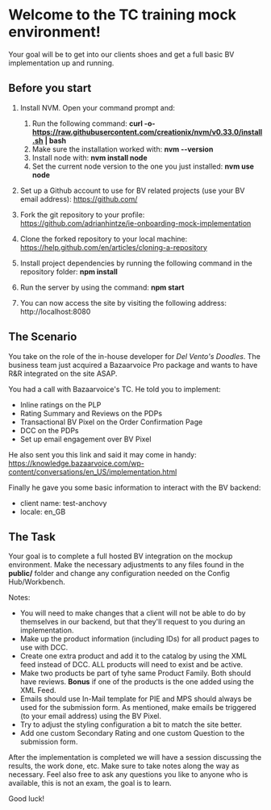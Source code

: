 # Welcome to the TC training mock environment!

Your goal will be to get into our clients shoes and get a full basic BV implementation up and running.

## Before you start

1. Install NVM. Open your command prompt and:
   1. Run the following command: **curl -o- https://raw.githubusercontent.com/creationix/nvm/v0.33.0/install.sh | bash**
   2. Make sure the installation worked with: **nvm --version**
   3. Install node with: **nvm install node**
   4. Set the current node version to the one you just installed: **nvm use node**

2. Set up a Github account to use for BV related projects (use your BV email address): https://github.com/

3. Fork the git repository to your profile: https://github.com/adrianhintze/ie-onboarding-mock-implementation

4. Clone the forked repository to your local machine: https://help.github.com/en/articles/cloning-a-repository

5. Install project dependencies by running the following command in the repository folder: **npm install**

6. Run the server by using the command: **npm start**

7. You can now access the site by visiting the following address: http://localhost:8080


## The Scenario

You take on the role of the in-house developer for *Del Vento's Doodles*.
The business team just acquired a Bazaarvoice Pro package and wants to have R&R integrated on the site ASAP.

You had a call with Bazaarvoice's TC. He told you to implement:

* Inline ratings on the PLP
* Rating Summary and Reviews on the PDPs
* Transactional BV Pixel on the Order Confirmation Page
* DCC on the PDPs
* Set up email engagement over BV Pixel

He also sent you this link and said it may come in handy: https://knowledge.bazaarvoice.com/wp-content/conversations/en_US/implementation.html

Finally he gave you some basic information to interact with the BV backend:

* client name: test-anchovy
* locale: en_GB


## The Task

Your goal is to complete a full hosted BV integration on the mockup environment. Make the necessary adjustments to any files found in the **public/** folder and change any configuration needed on the Config Hub/Workbench.

Notes:
* You will need to make changes that a client will not be able to do by themselves in our backend, but that they'll request to you during an implementation.
* Make up the product information (including IDs) for all product pages to use with DCC.
* Create one extra product and add it to the catalog by using the XML feed instead of DCC. ALL products will need to exist and be active.
* Make two products be part of tyhe same Product Family. Both should have reviews. **Bonus** if one of the products is the one added using the XML Feed.
* Emails should use In-Mail template for PIE and MPS should always be used for the submission form. As mentioned, make emails be triggered (to your email address) using the BV Pixel.
* Try to adjust the styling configuration a bit to match the site better.
* Add one custom Secondary Rating and one custom Question to the submission form.


After the implementation is completed we will have a session discussing the results, the work done, etc. Make sure to take notes along the way as necessary. Feel also free to ask any questions you like to anyone who is available, this is not an exam, the goal is to learn.

Good luck!
